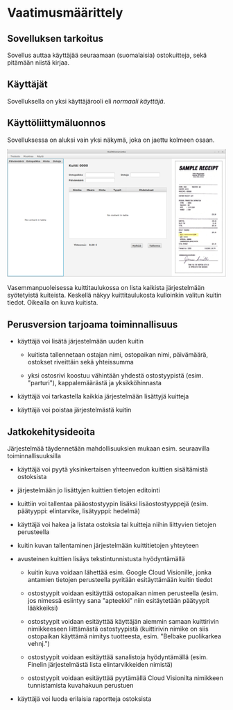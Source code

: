 # Vaatimusmäärittely

## Sovelluksen tarkoitus

Sovellus auttaa käyttäjää seuraamaan (suomalaisia) ostokuitteja, sekä pitämään niistä kirjaa.


## Käyttäjät

Sovelluksella on yksi käyttäjärooli eli _normaali käyttäjä_.


## Käyttöliittymäluonnos

Sovelluksessa on aluksi vain yksi näkymä, joka on jaettu kolmeen osaan.

<img src="./kuvat/UI-luonnos.png" width="750">

Vasemmanpuoleisessa kuittitaulukossa on lista kaikista järjestelmään syötetyistä kuiteista.
Keskellä näkyy kuittitaulukosta kulloinkin valitun kuitin tiedot. Oikealla on kuva kuitista. 


## Perusversion tarjoama toiminnallisuus

- käyttäjä voi lisätä järjestelmään uuden kuitin

  - kuitista tallennetaan ostajan nimi, ostopaikan nimi, päivämäärä, ostokset riveittäin sekä yhteissumma
  
  - yksi ostosrivi koostuu vähintään yhdestä ostostyypistä (esim. "parturi"), kappalemäärästä ja yksikköhinnasta
  
- käyttäjä voi tarkastella kaikkia järjestelmään lisättyjä kuitteja  
  
- käyttäjä voi poistaa järjestelmästä kuitin


## Jatkokehitysideoita

Järjestelmää täydennetään mahdollisuuksien mukaan esim. seuraavilla toiminnallisuuksilla

- käyttäjä voi pyytä yksinkertaisen yhteenvedon kuittien sisältämistä ostoksista

- järjestelmään jo lisättyjen kuittien tietojen editointi

- kuittiin voi tallentaa pääostostyypin lisäksi lisäostostyyppejä (esim. päätyyppi: elintarvike, lisätyyppi: hedelmä)

- käyttäjä voi hakea ja listata ostoksia tai kuitteja niihin liittyvien tietojen perusteella

- kuitin kuvan tallentaminen järjestelmään kuittitietojen yhteyteen

- avusteinen kuittien lisäys tekstintunnistusta hyödyntämällä

  - kuitin kuva voidaan lähettää esim. Google Cloud Visionille, jonka antamien tietojen perusteella pyritään esitäyttämään kuitin tiedot
  
  - ostostyypit voidaan esitäyttää ostopaikan nimen perusteella (esim. jos nimessä esiintyy sana "apteekki" niin esitäytetään päätyypit lääkkeiksi)
  
  - ostostyypit voidaan esitäyttää käyttäjän aiemmin samaan kuittirivin nimikkeeseen liittämästä ostostyypistä (kuittirivin nimike on siis ostopaikan käyttämä nimitys tuotteesta, esim. "Belbake puolikarkea vehnj.")
  
  - ostostyypit voidaan esitäyttää sanalistoja hyödyntämällä (esim. Finelin järjestelmästä lista elintarvikkeiden nimistä)
  
  - ostostyypit voidaan esitäyttää pyytämällä Cloud Visionilta nimikkeen tunnistamista kuvahakuun perustuen
  
- käyttäjä voi luoda erilaisia raportteja ostoksista 
